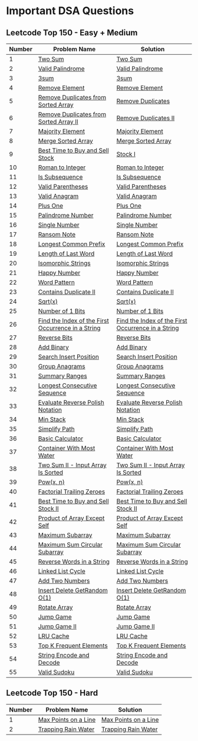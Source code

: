 # Important DSA Questions

## Leetcode Top 150 - Easy + Medium
| Number | Problem Name | Solution |
|--------------|-------------------------------|----------------------------|
| 1            | [Two Sum](https://leetcode.com/problems/two-sum/) | [Two Sum](./solutions/easy/two_sum.js) |
| 2            | [Valid Palindrome](https://leetcode.com/problems/valid-palindrome/description/) | [Valid Palindrome](./solutions/easy/valid-palindrome.js) |
| 3            | [3sum](https://leetcode.com/problems/3sum/description/) | [3sum](./solutions/3sum.js) |
| 4            | [Remove Element](https://leetcode.com/problems/remove-element/description/) | [Remove Element](./solutions/remove_element.js) |
| 5            | [Remove Duplicates from Sorted Array](https://leetcode.com/problems/remove-duplicates-from-sorted-array/description/) | [Remove Duplicates](./solutions/remove-duplicates-from-sorted-array.js) |
| 6            | [Remove Duplicates from Sorted Array II](https://leetcode.com/problems/remove-duplicates-from-sorted-array-ii/description/) | [Remove Duplicates II](./solutions/remove-duplicates-from-sorted-array-ii.js) |
| 7            | [Majority Element](https://leetcode.com/problems/majority-element/description/) | [Majority Element](./solutions/majority-element.js) |
| 8            | [Merge Sorted Array](https://leetcode.com/problems/merge-sorted-array/description/) | [Merge Sorted Array](./solutions/merge-sorted-array.js) |
| 9            | [Best Time to Buy and Sell Stock](https://leetcode.com/problems/best-time-to-buy-and-sell-stock/description/) | [Stock I](./solutions/best-time-to-buy-and-sell-stock.js) |
| 10            | [Roman to Integer](https://leetcode.com/problems/roman-to-integer/description/) | [Roman to Integer](./solutions/roman-to-integer.js) |
| 11            | [Is Subsequence](https://leetcode.com/problems/is-subsequence/description/) | [Is Subsequence](./solutions/is-subsequence.js) |
| 12            | [Valid Parentheses](https://leetcode.com/problems/valid-parentheses/description/) | [Valid Parentheses](./solutions/valid-parentheses.js) |
| 13            | [Valid Anagram](https://leetcode.com/problems/valid-anagram/description/) | [Valid Anagram](./solutions/valid-anagram.js) |
| 14            | [Plus One](https://leetcode.com/problems/plus-one/description/) | [Plus One](./solutions/plus-one.js) |
| 15            | [Palindrome Number](https://leetcode.com/problems/palindrome-number/description/) | [Palindrome Number](./solutions/palindrome-number.js) |
| 16            | [Single Number](https://leetcode.com/problems/single-number/description/) | [Single Number](./solutions/single-number.js) |
| 17            | [Ransom Note](https://leetcode.com/problems/ransom-note/description/) | [Ransom Note](./solutions/ransom-note.js) |
| 18            | [Longest Common Prefix](https://leetcode.com/problems/longest-common-prefix/description/) | [Longest Common Prefix](./solutions/longest-common-prefix.js) |
| 19            | [Length of Last Word](https://leetcode.com/problems/length-of-last-word/description/) | [Length of Last Word](./solutions/length-of-last-word.js) |
| 20            | [Isomorphic Strings](https://leetcode.com/problems/isomorphic-strings/description/) | [Isomorphic Strings](./solutions/isomorphic-strings.js) |
| 21            | [Happy Number](https://leetcode.com/problems/happy-number/description/) | [Happy Number](./solutions/happy-number.js) |
| 22            | [Word Pattern](https://leetcode.com/problems/word-pattern/description/) | [Word Pattern](./solutions/word-pattern.js) |
| 23            | [Contains Duplicate II](https://leetcode.com/problems/contains-duplicate-ii/description/) | [Contains Duplicate II](./solutions/contains-duplicate-ii.js) |
| 24            | [Sqrt(x)](https://leetcode.com/problems/sqrtx/description/) | [Sqrt(x)](./solutions/sqrtx.js) |
| 25            | [Number of 1 Bits](https://leetcode.com/problems/number-of-1-bits/description/) | [Number of 1 Bits](./solutions/number-of-1-bits.js) |
| 26            | [Find the Index of the First Occurrence in a String](https://leetcode.com/problems/find-the-index-of-the-first-occurrence-in-a-string/description/) | [Find the Index of the First Occurrence in a String](./solutions/find-the-index-of-the-first-occurrence.js) |
| 27            | [Reverse Bits](https://leetcode.com/problems/reverse-bits/description/) | [Reverse Bits](./solutions/reverse-bits.js) |
| 28            | [Add Binary](https://leetcode.com/problems/add-binary/description/) | [Add Binary](./solutions/add-binary.js) |
| 29            | [Search Insert Position](https://leetcode.com/problems/search-insert-position/description/) | [Search Insert Position](./solutions/search-insert-position.js) |
| 30            | [Group Anagrams](https://leetcode.com/problems/group-anagrams/description/) | [Group Anagrams](./solutions/group-anagrams.js) |
| 31            | [Summary Ranges](https://leetcode.com/problems/summary-ranges/description/) | [Summary Ranges](./solutions/summary-ranges.js) |
| 32            | [Longest Consecutive Sequence](https://leetcode.com/problems/longest-consecutive-sequence/description/) | [Longest Consecutive Sequence](./solutions/longest-consecutive-sequence.js) |
| 33            | [Evaluate Reverse Polish Notation](https://leetcode.com/problems/evaluate-reverse-polish-notation/description/) | [Evaluate Reverse Polish Notation](./solutions/evaluate-reverse-polish-notation.js) |
| 34            | [Min Stack](https://leetcode.com/problems/min-stack/description/) | [Min Stack](./solutions/min-stack.js) |
| 35            | [Simplify Path](https://leetcode.com/problems/simplify-path/description/) | [Simplify Path](./solutions/simplify-path.py) |
| 36            | [Basic Calculator](https://leetcode.com/problems/basic-calculator/description/) | [Basic Calculator](./solutions/hard/basic-calculator.py) |
| 37            | [Container With Most Water](https://leetcode.com/problems/container-with-most-water/description/) | [Container With Most Water](./solutions/container-with-most-water.py) |
| 38            | [Two Sum II - Input Array Is Sorted](https://leetcode.com/problems/two-sum-ii-input-array-is-sorted/description/) | [Two Sum II - Input Array Is Sorted](./solutions/easy/two-sum-ii-input-array-is-sorted.py) |
| 39            | [Pow(x, n)](https://leetcode.com/problems/two-sum-ii-input-array-is-sorted/description/) | [Pow(x, n)](./solutions/two-sum-ii-input-array-is-sorted.py) |
| 40            | [Factorial Trailing Zeroes](https://leetcode.com/problems/factorial-trailing-zeroes/description/) | [Factorial Trailing Zeroes](./solutions/factorial-trailing-zeroes.py) |
| 41            | [Best Time to Buy and Sell Stock II](https://leetcode.com/problems/best-time-to-buy-and-sell-stock-ii/description/) | [Best Time to Buy and Sell Stock II](./solutions/best-time-to-buy-and-sell-stock-ii.js) |
| 42            | [Product of Array Except Self](https://leetcode.com/problems/product-of-array-except-self/description/) | [Product of Array Except Self](./solutions/product-of-array-except-self.js) |
| 43            | [Maximum Subarray](https://leetcode.com/problems/maximum-subarray/description/) | [Maximum Subarray](./solutions/maximum-subarray.py) |
| 44            | [Maximum Sum Circular Subarray](https://leetcode.com/problems/maximum-sum-circular-subarray/description/) | [Maximum Sum Circular Subarray](./solutions/maximum-sum-circular-subarray.js) |
| 45            | [Reverse Words in a String](https://leetcode.com/problems/reverse-words-in-a-string/description/) | [Reverse Words in a String](./solutions/reverse-words-in-a-string.py) |
| 46            | [Linked List Cycle](https://leetcode.com/problems/linked-list-cycle/description/) | [Linked List Cycle](./solutions/easy/linked-list-cycle.js) |
| 47            | [Add Two Numbers](https://leetcode.com/problems/add-two-numbers/description/) | [Add Two Numbers](./solutions/medium/add-two-numbers.js) |
| 48            | [Insert Delete GetRandom O(1)](https://leetcode.com/problems/insert-delete-getrandom-o1/description/) | [Insert Delete GetRandom O(1)](./solutions/insert-delete-getrandom-o1.js) |
| 49            | [Rotate Array](https://leetcode.com/problems/rotate-array/description/) | [Rotate Array](./solutions/rotate-array.js) |
| 50            | [Jump Game](https://leetcode.com/problems/jump-game/description/) | [Jump Game](./solutions/jump-game.py) |
| 51            | [Jump Game II](https://leetcode.com/problems/jump-game-ii/description/) | [Jump Game II](./solutions/jump-game-ii.py) |
| 52            | [LRU Cache](https://leetcode.com/problems/lru-cache/description/) | [LRU Cache](./solutions/medium/lru-cache.py) |
| 53            | [Top K Frequent Elements](https://leetcode.com/problems/top-k-frequent-elements/description/) | [Top K Frequent Elements](./solutions/top-k-frequent-elements.js) |
| 54            | [String Encode and Decode](https://leetcode.com/problems/encode-and-decode-strings/description/) | [String Encode and Decode](./solutions/string-encode-and-decode.js) |
| 55            | [Valid Sudoku](https://leetcode.com/problems/valid-sudoku/) | [Valid Sudoku](./solutions/valid-sudoku.js) |



## Leetcode Top 150 - Hard
| Number | Problem Name | Solution |
|--------------|-------------------------------|----------------------------|
| 1            | [Max Points on a Line](https://leetcode.com/problems/max-points-on-a-line/) | [Max Points on a Line](./solutions/hard/max-points-on-a-line.py) |
| 2            | [Trapping Rain Water](https://leetcode.com/problems/trapping-rain-water/) | [Trapping Rain Water](./solutions/hard/trapping-rain-water.js) |
